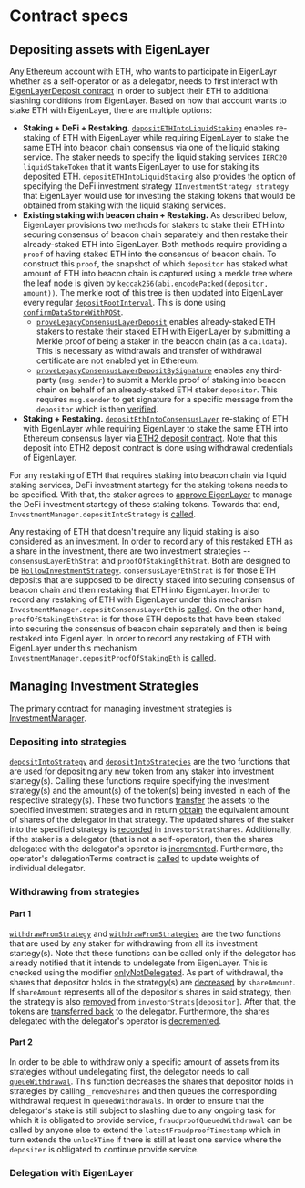 # Contract specs

## Depositing assets with EigenLayer
Any Ethereum account with ETH, who wants to participate in EigenLayr whether as a self-operator or as a delegator, needs to first interact with [EigenLayerDeposit contract](./EigenLayrDeposit.sol) in order to subject their ETH to additional slashing conditions from EigenLayer. Based on how that account wants to stake ETH with EigenLayer, there are multiple options:
  - **Staking + DeFi + Restaking.** [`depositETHIntoLiquidStaking`](https://github.com/Layr-Labs/eignlayr-contracts/blob/849f755d926961c29584a2cb81a3f88335f51328/src/contracts/core/EigenLayrDeposit.sol#L62) enables re-staking of ETH with EigenLayer while requiring EigenLayer to stake the same ETH into beacon chain consensus via one of the liquid staking service. The staker needs to specify the liquid staking services `IERC20 liquidStakeToken` that it wants EigenLayer to use for staking its deposited ETH. `depositETHIntoLiquidStaking` also provides the option of specifying the DeFi investment strategy `IInvestmentStrategy strategy` that EigenLayer would use for investing the staking tokens that would be obtained from staking with the liquid staking services. 
  - **Existing staking with beacon chain + Restaking.**  As described below, EigenLayer provisions two methods for stakers to stake their ETH into securing consensus of beacon chain separately and then restake their already-staked ETH into EigenLayer. Both methods require providing a `proof` of having staked ETH into the consensus of beacon chain. To construct this `proof`, the snapshot of which `depositor` has staked what amount of ETH into beacon chain is captured using a merkle tree where the leaf node is given by `keccak256(abi.encodePacked(depositor, amount))`. The merkle root of this tree is then updated into EigenLayer every regular [`depositRootInterval`](https://github.com/Layr-Labs/eignlayr-contracts/blob/ad2cd3c4b2811730b15de3d6eacb6477b80ea933/src/contracts/middleware/DataLayr/DataLayrServiceManagerStorage.sol#L102). This is done using [`confirmDataStoreWithPOSt`](https://github.com/Layr-Labs/eignlayr-contracts/blob/bb9a773bde16bc4c7e81d2cd407531784fb75df6/src/contracts/middleware/DataLayr/DataLayrServiceManager.sol#L327). 
    - [`proveLegacyConsensusLayerDeposit`](https://github.com/Layr-Labs/eignlayr-contracts/blob/f0724479452c9fbb7bb72cd20a86d4f0abe67050/src/contracts/core/EigenLayrDeposit.sol#L137) enables already-staked ETH stakers to restake their staked ETH with EigenLayer by submitting a Merkle proof of being a staker in the beacon chain (as a `calldata`). This is necessary as withdrawals and transfer of withdrawal certificate are not enabled yet in Ethereum.
    - [`proveLegacyConsensusLayerDepositBySignature`](https://github.com/Layr-Labs/eignlayr-contracts/blob/f0724479452c9fbb7bb72cd20a86d4f0abe67050/src/contracts/core/EigenLayrDeposit.sol#L91) enables any third-party (`msg.sender`) to submit a Merkle proof of staking into beacon chain on behalf of an already-staked ETH staker `depositor`. This requires `msg.sender` to get signature for a specific message from the `depositor` which is then [verified](https://github.com/Layr-Labs/eignlayr-contracts/blob/92610099e227eca11ea94c025ba8b5eaa9bf6c50/src/contracts/core/EigenLayrDeposit.sol#L157).  
  - **Staking + Restaking.**  [`depositEthIntoConsensusLayer`](https://github.com/Layr-Labs/eignlayr-contracts/blob/7a8a4bfe90e1c0129dc97d95de28056db1b02dbe/src/contracts/core/EigenLayrDeposit.sol#L222) re-staking of ETH with EigenLayer while requiring EigenLayer to stake the same ETH into Ethereum consensus layer via [ETH2 deposit contract](https://etherscan.io/address/0x00000000219ab540356cbb839cbe05303d7705fa). Note that this deposit into ETH2 deposit contract is done using withdrawal credentials of EigenLayer.



For any restaking of ETH that requires staking into beacon chain via liquid staking services, DeFi investment startegy for the staking tokens needs to be specified. With that, the staker agrees to [approve EigenLayer](https://github.com/Layr-Labs/eignlayr-contracts/blob/751c44aee733e0bf720bb47cf0181c545992eb83/src/contracts/core/EigenLayrDeposit.sol#L80) to manage the DeFi investment startegy of these staking tokens. Towards that end, `InvestmentManager.depositIntoStrategy` is [called](https://github.com/Layr-Labs/eignlayr-contracts/blob/751c44aee733e0bf720bb47cf0181c545992eb83/src/contracts/core/EigenLayrDeposit.sol#L82).


Any restaking of ETH that doesn't require any liquid staking is also considered as an investment. In order to record any of this restaked ETH as a share in the investment, there are two investment strategies -- `consensusLayerEthStrat` and `proofOfStakingEthStrat`. Both are designed to be [`HollowInvestmentStrategy`](../investment/HollowInvestmentStrategy.sol). `consensusLayerEthStrat` is for those ETH deposits that are supposed to be directly staked into securing consensus of beacon chain and then restaking that ETH into EigenLayer. In order to record any restaking of ETH with EigenLayer under this mechanism `InvestmentManager.depositConsenusLayerEth` is [called](https://github.com/Layr-Labs/eignlayr-contracts/blob/024833bb542437df97394db530c548ef8a8d1612/src/contracts/core/EigenLayrDeposit.sol#L242). On the other hand, `proofOfStakingEthStrat` is for those ETH deposits that have been staked into securing the consensus of beacon chain separately and then is being restaked into EigenLayer.  In order to record any restaking of ETH with EigenLayer under this mechanism `InvestmentManager.depositProofOfStakingEth` is [called](https://github.com/Layr-Labs/eignlayr-contracts/blob/024833bb542437df97394db530c548ef8a8d1612/src/contracts/core/EigenLayrDeposit.sol#L216). 





## Managing Investment Strategies
The primary contract for managing investment strategies is [InvestmentManager](../investment/InvestmentManager.sol). 

### Depositing into strategies
[`depositIntoStrategy`](https://github.com/Layr-Labs/eignlayr-contracts/blob/230dca4458576db0da944ac7beb2f44f2da19a8e/src/contracts/investment/InvestmentManager.sol#L114) and [`depositIntoStrategies`](https://github.com/Layr-Labs/eignlayr-contracts/blob/230dca4458576db0da944ac7beb2f44f2da19a8e/src/contracts/investment/InvestmentManager.sol#L151) are the two functions that are used for depositing any new token from any staker into investment startegy(s). Calling these functions require specifying the investment strategy(s) and the amount(s) of the token(s) being invested in each of the respective strategy(s). These two functions [transfer](https://github.com/Layr-Labs/eignlayr-contracts/blob/b14358360dabb30538b1de72e944fd6aa37f21bc/src/contracts/investment/InvestmentManager.sol#L200) the assets to the specified investment strategies and in return [obtain](https://github.com/Layr-Labs/eignlayr-contracts/blob/b14358360dabb30538b1de72e944fd6aa37f21bc/src/contracts/investment/InvestmentManager.sol#L209) the equivalent amount of shares of the delegator in that strategy. The updated shares of the staker into the specified strategy is [recorded](https://github.com/Layr-Labs/eignlayr-contracts/blob/b14358360dabb30538b1de72e944fd6aa37f21bc/src/contracts/investment/InvestmentManager.sol#L212) in `investorStratShares`. Additionally, if the staker is a delegator (that is not a self-operator), then the shares delegated with the delegator's operator is [incremented](https://github.com/Layr-Labs/eignlayr-contracts/blob/ee6588470dfe804bb0b69c232ae93a378905db21/src/contracts/investment/InvestmentManager.sol#L121). Furthermore, the operator's delegationTerms contract is [called](https://github.com/Layr-Labs/eignlayr-contracts/blob/ee6588470dfe804bb0b69c232ae93a378905db21/src/contracts/investment/InvestmentManager.sol#L134) to update weights of individual delegator.

### Withdrawing from strategies
#### Part 1
[`withdrawFromStrategy`](https://github.com/Layr-Labs/eignlayr-contracts/blob/ee6588470dfe804bb0b69c232ae93a378905db21/src/contracts/investment/InvestmentManager.sol#L220) and [`withdrawFromStrategies`](https://github.com/Layr-Labs/eignlayr-contracts/blob/ee6588470dfe804bb0b69c232ae93a378905db21/src/contracts/investment/InvestmentManager.sol#L263) are the two functions that are used by any staker for withdrawing from all its investment startegy(s). Note that these functions can be called only if the delegator has already notified that it intends to undelegate from EigenLayer. This is checked using the modifier [onlyNotDelegated](https://github.com/Layr-Labs/eignlayr-contracts/blob/ee6588470dfe804bb0b69c232ae93a378905db21/src/contracts/investment/InvestmentManager.sol#L225). As part of withdrawal, the shares that depositor holds in the strategy(s) are [decreased](https://github.com/Layr-Labs/eignlayr-contracts/blob/ee6588470dfe804bb0b69c232ae93a378905db21/src/contracts/investment/InvestmentManager.sol#L345) by `shareAmount`. If `shareAmount` represents all of the depositor's shares in said strategy, then the strategy is also [removed](https://github.com/Layr-Labs/eignlayr-contracts/blob/ee6588470dfe804bb0b69c232ae93a378905db21/src/contracts/investment/InvestmentManager.sol#L354) from `investorStrats[depositor]`. After that, the tokens are [transferred back](https://github.com/Layr-Labs/eignlayr-contracts/blob/ee6588470dfe804bb0b69c232ae93a378905db21/src/contracts/investment/InvestmentManager.sol#L324) to the delegator. Furthermore, the shares delegated with the delegator's operator is [decremented](https://github.com/Layr-Labs/eignlayr-contracts/blob/ee6588470dfe804bb0b69c232ae93a378905db21/src/contracts/investment/InvestmentManager.sol#L236). 


#### Part 2
In order to be able to withdraw only a specific amount of assets from its strategies without undelegating first, the delegator needs to call [`queueWithdrawal`](https://github.com/Layr-Labs/eignlayr-contracts/blob/ee6588470dfe804bb0b69c232ae93a378905db21/src/contracts/investment/InvestmentManager.sol#L404). This function decreases the shares that depositor holds in strategies by calling `_removeShares` and then queues the corresponding withdrawal request in `queuedWithdrawals`. In order to ensure that the delegator's stake is still subject to slashing due to any ongoing task for which it is obligated to provide service, `fraudproofQueuedWithdrawal` can be called by anyone else to extend the `latestFraudproofTimestamp` which in turn extends the `unlockTime` if there is still at least one service where the `depositer` is obligated to continue provide service. 



### Delegation with EigenLayer

